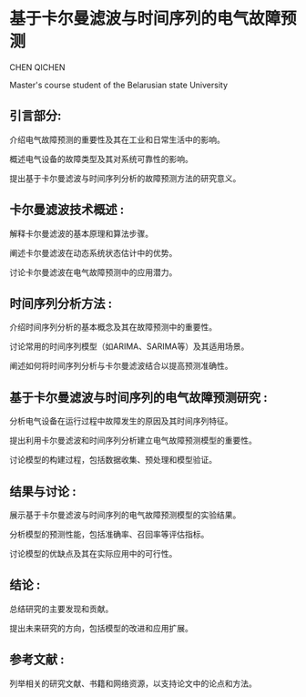 # 基于卡尔曼滤波与时间序列的电气故障预测

CHEN QICHEN

Master's course student of the Belarusian state University

## 引言部分:

介绍电气故障预测的重要性及其在工业和日常生活中的影响。

概述电气设备的故障类型及其对系统可靠性的影响。

提出基于卡尔曼滤波与时间序列分析的故障预测方法的研究意义。

## 卡尔曼滤波技术概述 :

解释卡尔曼滤波的基本原理和算法步骤。

阐述卡尔曼滤波在动态系统状态估计中的优势。

讨论卡尔曼滤波在电气故障预测中的应用潜力。

## 时间序列分析方法 :

介绍时间序列分析的基本概念及其在故障预测中的重要性。

讨论常用的时间序列模型（如ARIMA、SARIMA等）及其适用场景。

阐述如何将时间序列分析与卡尔曼滤波结合以提高预测准确性。

## 基于卡尔曼滤波与时间序列的电气故障预测研究 :

分析电气设备在运行过程中故障发生的原因及其时间序列特征。

提出利用卡尔曼滤波和时间序列分析建立电气故障预测模型的重要性。

讨论模型的构建过程，包括数据收集、预处理和模型验证。

## 结果与讨论 :

展示基于卡尔曼滤波与时间序列的电气故障预测模型的实验结果。

分析模型的预测性能，包括准确率、召回率等评估指标。

讨论模型的优缺点及其在实际应用中的可行性。

## 结论 :

总结研究的主要发现和贡献。

提出未来研究的方向，包括模型的改进和应用扩展。

## 参考文献 :

列举相关的研究文献、书籍和网络资源，以支持论文中的论点和方法。

